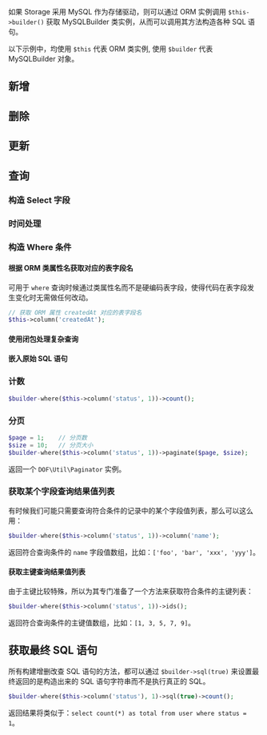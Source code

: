 <!-- toc -->

如果 Storage 采用 MySQL 作为存储驱动，则可以通过 ORM 实例调用 `$this->builder()` 获取 MySQLBuilder 类实例，从而可以调用其方法构造各种 SQL 语句。

以下示例中，均使用 `$this` 代表 ORM 类实例, 使用 `$builder` 代表 MySQLBuilder 对象。

## 新增

## 删除

## 更新

## 查询

### 构造 Select 字段

### 时间处理

### 构造 Where 条件

#### 根据 ORM 类属性名获取对应的表字段名

可用于 `where` 查询时候通过类属性名而不是硬编码表字段，使得代码在表字段发生变化时无需做任何改动。

``` php
// 获取 ORM 属性 createdAt 对应的表字段名
$this->column('createdAt');
```

#### 使用闭包处理复杂查询

#### 嵌入原始 SQL 语句

### 计数

``` php
$builder-where($this->column('status', 1))->count();
```

### 分页

``` php
$page = 1;    // 分页数
$size = 10;   // 分页大小
$builder-where($this->column('status', 1))->paginate($page, $size);
```

返回一个 `DOF\Util\Paginator` 实例。

### 获取某个字段查询结果值列表

有时候我们可能只需要查询符合条件的记录中的某个字段值列表，那么可以这么用：

``` php
$builder-where($this->column('status', 1))->column('name');
```

返回符合查询条件的 `name` 字段值数组，比如：`['foo', 'bar', 'xxx', 'yyy']`。

#### 获取主键查询结果值列表

由于主键比较特殊，所以为其专门准备了一个方法来获取符合条件的主键列表：

``` php
$builder-where($this->column('status', 1))->ids();
```

返回符合查询条件的主键值数组，比如：`[1, 3, 5, 7, 9]`。

## 获取最终 SQL 语句

所有构建增删改查 SQL 语句的方法，都可以通过 `$builder->sql(true)` 来设置最终返回的是构造出来的 SQL 语句字符串而不是执行真正的 SQL。

``` php
$builder-where($this->column('status'), 1)->sql(true)->count();
```

返回结果将类似于：`select count(*) as total from user where status = 1`。